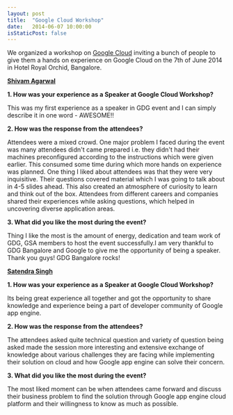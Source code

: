 ```yaml
---
layout: post
title:  "Google Cloud Workshop"
date:   2014-06-07 10:00:00
isStaticPost: false
---
```


We organized a workshop on [Google Cloud](https://cloud.google.com/) inviting a bunch of people to give them a hands on experience on Google Cloud on the 7th of June 2014 in Hotel Royal Orchid, Bangalore.


**[Shivam Agarwal](https://plus.google.com/u/0/+ShivamAgarwal404)**

**1. How was your experience as a Speaker at Google Cloud Workshop?**

This was my first experience as a speaker in GDG event and I can simply describe it in one word - AWESOME!!

**2. How was the response from the attendees?**

Attendees were a mixed crowd. One major problem I faced during the event was many attendees didn't came prepared i.e. they didn't had their machines preconfigured according to the instructions which were given earlier. This consumed some time during which more hands on experience was planned. One thing I liked about attendees was that they were very inquisitive. Their questions covered material which I was going to talk about in 4-5 slides ahead. This also created an atmosphere of curiosity to learn and think out of the box. Attendees from different careers and companies shared their experiences while asking questions, which helped in uncovering diverse application areas.

**3. What did you like the most during the event?**

Thing I like the most is the amount of energy, dedication and team work of GDG, GSA members to host the event successfully.I am very thankful to GDG Bangalore and Google to give me the opportunity of being a speaker. Thank you guys! GDG Bangalore rocks!



**[Satendra Singh](https://plus.google.com/u/0/103302681672889679709)**

**1. How was your experience as a Speaker at Google Cloud Workshop?**

Its being great experience all together and got the opportunity to share knowledge and experience being a part of developer community of Google app engine.

**2. How was the response from the attendees?**

The attendees asked quite technical question and variety of question being asked made the session more interesting and extensive exchange of knowledge about various challenges they are facing while implementing their solution on cloud and how Google app engine can solve their concern.

**3. What did you like the most during the event?**

The most liked moment can be when attendees came forward and discuss their business problem to find the solution through Google app engine cloud platform and their willingness to know as much as possible.

